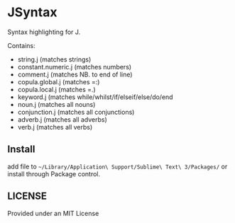 JSyntax
=======

Syntax highlighting for J.

Contains:
 *  string.j (matches strings)
 *  constant.numeric.j (matches numbers)
 *  comment.j (matches NB. to end of line)
 *  copula.global.j (matches =:)
 *  copula.local.j (matches =.)
 *  keyword.j (matches while/whilst/if/elseif/else/do/end
 *  noun.j (matches all nouns)
 *  conjunction.j (matches all conjunctions)
 *  adverb.j (matches all adverbs)
 *  verb.j (matches all verbs)

Install
-------

add file to `~/Library/Application\ Support/Sublime\ Text\ 3/Packages/` or install through Package control.

LICENSE
-------

Provided under an MIT License
